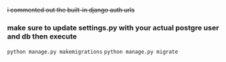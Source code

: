 ~~i commented out the built-in django auth urls~~

###  make sure to update settings.py with your actual postgre user and db then execute 
```python manage.py makemigrations``` 
```python manage.py migrate``` 
